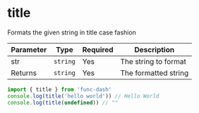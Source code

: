 # title
Formats the given string in title case fashion

| Parameter | Type | Required | Description |
| -------- | ---- | -------- | ----------- |
| str | `string` | Yes | The string to format |
| Returns | `string` | Yes | The formatted string |

```ts
import { title } from 'func-dash'
console.log(title('hello world')) // Hello World
console.log(title(undefined)) // ""
```
